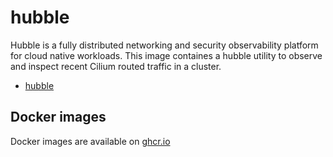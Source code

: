 hubble
======

Hubble is a fully distributed networking and security observability platform for cloud native workloads. 
This image containes a hubble utility to observe and inspect recent Cilium routed traffic in a cluster.


- [hubble](https://github.com/cilium/hubble)

Docker images
-------------

Docker images are available on [ghcr.io](https://ghcr.io/cybozu/hubble)
